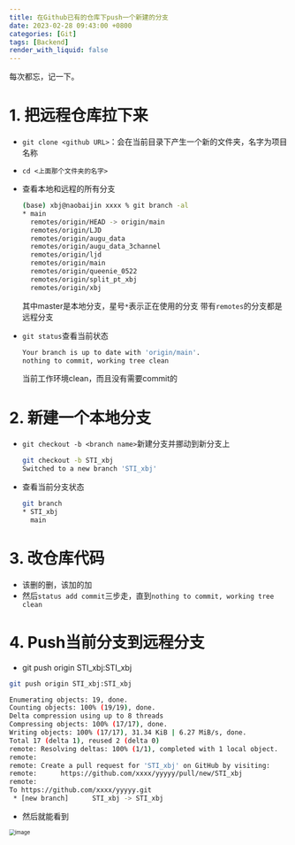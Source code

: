 ```yaml
---
title: 在Github已有的仓库下push一个新建的分支
date: 2023-02-28 09:43:00 +0800
categories: [Git]
tags: [Backend]
render_with_liquid: false
---
```


每次都忘，记一下。

# 1. 把远程仓库拉下来

- `git clone <github URL>`：会在当前目录下产生一个新的文件夹，名字为项目名称

- `cd <上面那个文件夹的名字>`

- 查看本地和远程的所有分支

  ```bash
  (base) xbj@naobaijin xxxx % git branch -al
  * main
    remotes/origin/HEAD -> origin/main
    remotes/origin/LJD
    remotes/origin/augu_data
    remotes/origin/augu_data_3channel
    remotes/origin/ljd
    remotes/origin/main
    remotes/origin/queenie_0522
    remotes/origin/split_pt_xbj
    remotes/origin/xbj
  ```

  其中master是本地分支，星号`*`表示正在使用的分支
  带有`remotes`的分支都是远程分支

- `git status`查看当前状态

  ```bash
  Your branch is up to date with 'origin/main'.
  nothing to commit, working tree clean
  ```

  当前工作环境clean，而且没有需要commit的

# 2. 新建一个本地分支

- `git checkout -b <branch name>`新建分支并挪动到新分支上

  ```bash
  git checkout -b STI_xbj 
  Switched to a new branch 'STI_xbj'
  ```

- 查看当前分支状态

  ```bash
  git branch
  * STI_xbj
    main
  ```



# 3. 改仓库代码

- 该删的删，该加的加
- 然后`status add commit`三步走，直到`nothing to commit, working tree clean`



# 4. Push当前分支到远程分支

- git push origin STI_xbj:STI_xbj

```bash
git push origin STI_xbj:STI_xbj

Enumerating objects: 19, done.
Counting objects: 100% (19/19), done.
Delta compression using up to 8 threads
Compressing objects: 100% (17/17), done.
Writing objects: 100% (17/17), 31.34 KiB | 6.27 MiB/s, done.
Total 17 (delta 1), reused 2 (delta 0)
remote: Resolving deltas: 100% (1/1), completed with 1 local object.
remote: 
remote: Create a pull request for 'STI_xbj' on GitHub by visiting:
remote:      https://github.com/xxxx/yyyyy/pull/new/STI_xbj
remote: 
To https://github.com/xxxx/yyyyy.git
 * [new branch]      STI_xbj -> STI_xbj

```

- 然后就能看到

<img src="https://user-images.githubusercontent.com/84035000/217409538-62637885-837b-4e33-9b3b-9311691e491e.png" alt="image" style="zoom:67%;" />